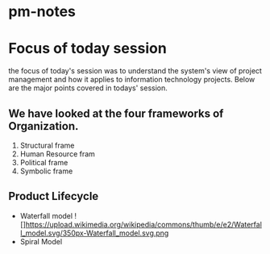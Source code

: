 # pm-notes

# Focus of today session
the focus of today's session was to understand the system's view of project management and how it applies to information technology projects. Below are the major points covered in todays' session.
## We have looked at the four frameworks of Organization.
1. Structural frame
1. Human Resource fram
1. Political frame
1. Symbolic frame
## Product Lifecycle
- Waterfall model
![]https://upload.wikimedia.org/wikipedia/commons/thumb/e/e2/Waterfall_model.svg/350px-Waterfall_model.svg.png
- Spiral Model

